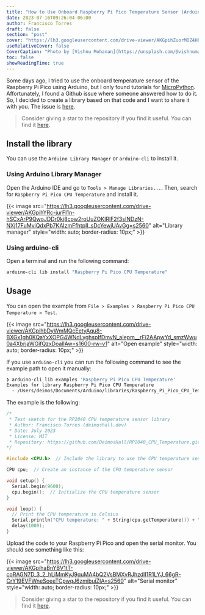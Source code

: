 ```yaml
---
title: "How to Use Onboard Raspberry Pi Pico Temperature Sensor (Arduino)"
date: 2023-07-16T09:26:04-06:00
author: Francisco Torres
draft: false
section: "post"
cover: "https://lh3.googleusercontent.com/drive-viewer/AKGpihZuorMOZ4H6ZGJ9tHN7Sm9LmwmeB-uWVwuPEDPgZzofy4zfF0U40yq8GE8TYxLdEQbXwPk8prCkcac2zxkDfQooxcd9PYzHGrw=s1600-rw-v1"
useRelativeCover: false
CoverCaption: "Photo by [Vishnu Mohanan](https://unsplash.com/@vishnumaiea) on [Unsplash](https://unsplash.com/photos/yC_7U1g3Kvs?utm_source=unsplash&utm_medium=referral&utm_content=creditCopyText)"
toc: false
showReadingTime: true
---
```


Some days ago, I tried to use the onboard temperature sensor of the Raspberry Pi Pico using Arduino, but I only found tutorials for [MicroPython](https://micropython.org/). Affortunately, I found a Github issue where someone answered how to do it. So, I decided to create a library based on that code and I want to share it with you. The issue is [here](https://github.com/arduino/ArduinoCore-mbed/issues/220).

> Consider giving a star to the repository if you find it useful. You can find it [here](https://github.com/DeimosHall/RP2040_CPU_Temperature.git).

## Install the library

You can use the `Arduino Library Manager` or `arduino-cli` to install it.

### Using Arduino Library Manager

Open the Arduino IDE and go to `Tools > Manage Libraries...`. Then, search for `Raspberry Pi Pico CPU Temperature` and install it.

{{< image
src="https://lh3.googleusercontent.com/drive-viewer/AKGpihYRc-jurFI1n-hSCxArP9QwoJDDr0kj8cow2roUuZOKIRlF2f3sINDzN-NXj17FuMviQdxPb7KAIzmFfhtpII_sDcYewjUAvGg=s2560"
alt="Library manager"
style="width: auto; border-radius: 10px;" >}}

### Using arduino-cli

Open a terminal and run the following command:

```bash
arduino-cli lib install "Raspberry Pi Pico CPU Temperature"
```

## Usage

You can open the example from `File > Examples > Raspberry Pi Pico CPU Temperature > Test`.

{{< image
src="https://lh3.googleusercontent.com/drive-viewer/AKGpihbDyWmMQcEetyAqu8-BXGx1gh0KQaYxXOPG4WNdLyghspIfDmvN_aIepm__rFi2AApwYd_smzWwu0a4XbrjaWGifQzxDoalIAw=s1600-rw-v1"
alt="Open example"
style="width: auto; border-radius: 10px;" >}}

If you use `arduino-cli` you can run the following command to see the example path to open it manually:

```bash
❯ arduino-cli lib examples 'Raspberry Pi Pico CPU Temperature'
Examples for library Raspberry Pi Pico CPU Temperature
  - /Users/deimos/Documents/Arduino/libraries/Raspberry_Pi_Pico_CPU_Temperature/examples/Test
```

The example is the following:

```cpp
/*
 * Test sketch for the RP2040 CPU temperature sensor library
 * Author: Francisco Torres (deimoshall.dev)
 * Date: July 2023
 * License: MIT
 * Repository: https://github.com/DeimosHall/RP2040_CPU_Temperature.git
*/

#include <CPU.h>  // Include the library to use the CPU temperature sensor

CPU cpu;  // Create an instance of the CPU temperature sensor

void setup() {
  Serial.begin(9600);
  cpu.begin();  // Initialize the CPU temperature sensor
}

void loop() {
  // Print the CPU temperature in Celsius
  Serial.println("CPU temperature: " + String(cpu.getTemperature()) + " °C");
  delay(1000);
}
```

Upload the code to your Raspberry Pi Pico and open the serial monitor. You should see something like this:

{{< image
src="https://lh3.googleusercontent.com/drive-viewer/AKGpihaBnYBV1tT-coRAGN7D_3_2_hLiMmKyJ9quMA4bQ2VsBMXvRJhzdlI1R1LYJ_66gR-CrY19EVFWneSoeeTCpwqJ6zmibuiZIA=s2560"
alt="Serial monitor"
style="width: auto; border-radius: 10px;" >}}

> Consider giving a star to the repository if you find it useful. You can find it [here](https://github.com/DeimosHall/RP2040_CPU_Temperature.git).